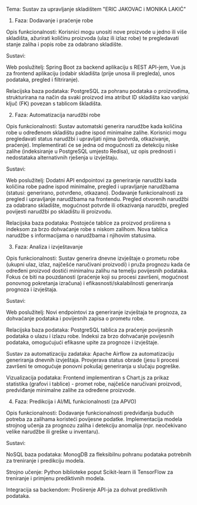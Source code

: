 Tema: Sustav za upravljanje skladištem "ERIC JAKOVAC i MONIKA LAKIĆ"

1. Faza: Dodavanje i praćenje robe

Opis funkcionalnosti:
Korisnici mogu unositi nove proizvode u jedno ili više skladišta, ažurirati količinu proizvoda (ulaz ili izlaz robe) te pregledavati stanje zaliha i popis robe za odabrano skladište.

Sustavi:

Web poslužitelj: Spring Boot za backend aplikaciju s REST API-jem, Vue.js za frontend aplikaciju (odabir skladišta (prije unosa ili pregleda), unos podataka, pregled i filtriranje).

Relacijska baza podataka: PostgreSQL za pohranu podataka o proizvodima, strukturirana na način da svaki proizvod ima atribut ID skladišta kao vanjski ključ (FK) povezan s tablicom škladišta.


2. Faza: Automatizacija narudžbi robe

Opis funkcionalnosti:
Sustav automatski generira narudžbe kada količina robe u određenom skladištu padne ispod minimalne zalihe. Korisnici mogu pregledavati status narudžbi i upravljati njima (potvrda, otkazivanje, praćenje). Implementirati će se jedna od mogućnosti za detekciju niske zalihe (indeksiranje u PostgreSQL umjesto Redisa), uz opis prednosti i nedostataka alternativnih rješenja u izvještaju.

Sustavi:

Web poslužitelj: Dodatni API endpointovi za generiranje narudžbi kada količina robe padne ispod minimalne, pregled i upravljanje narudžbama (statusi: generirano, potvrđeno, otkazano). Dodavanje funkcionalnosti za pregled i upravljanje narudžbama na frontendu. Pregled otvorenih narudžbi za odabrano skladište, mogućnost potvrde ili otkazivanja narudžbi, pregled povijesti narudžbi po skladištu ili proizvodu.

Relacijska baza podataka: Postojeće tablice za proizvod proširena s indeksom za brzo dohvaćanje robe s niskom zalihom. Nova tablica narudžbe s informacijama o narudžbama i njihovim statusima.

3. Faza: Analiza i izvještavanje

Opis funkcionalnosti:
Sustav generira dnevne izvještaje o prometu robe (ukupni ulaz, izlaz, najčešće naručivani proizvodi) i pruža prognozu kada će određeni proizvod dostići minimalnu zalihu na temelju povijesnih podataka. Fokus će biti na pouzdanosti (praćenje koji su procesi završeni, mogućnost ponovnog pokretanja izračuna) i efikasnosti/skalabilnosti generiranja prognoza i izvještaja.

Sustavi:

Web poslužitelj: Novi endpointovi za generiranje izvještaja te prognoza, za dohvaćanje podataka i povijesnih zapisa o prometu robe.

Relacijska baza podataka: PostgreSQL tablica za praćenje povijesnih podataka o ulazu i izlazu robe. Indeksi za brzo dohvaćanje povijesnih podataka, omogućujući efikasne upite za prognoze i izvještaje.

Sustav za automatizaciju zadataka: Apache Airflow za automatizaciju generiranja dnevnih izvještaja. Provjerava status obrade (jesu li procesi završeni te omogućuje ponovni pokušaj generiranja u slučaju pogreške.

Vizualizacija podataka: Frontend implementiran s Chart.js za prikaz statistika (grafovi i tablice) - promet robe, najčešće naručivani proizvodi, predviđanje minimalne zalihe za određene proizvode.

4. Faza: Predikcija i AI/ML funkcionalnosti (za APVO)

Opis funkcionalnosti:
Dodavanje funkcionalnosti predviđanja budućih potreba za zalihama koristeći povijesne podatke. Implementacija modela strojnog učenja za prognozu zaliha i detekciju anomalija (npr. neočekivano velike narudžbe ili greške u inventaru).

Sustavi:

NoSQL baza podataka: MonogDB za fleksibilnu pohranu podataka potrebnih za treniranje i predikciju modela.

Strojno učenje: Python biblioteke poput Scikit-learn ili TensorFlow za treniranje i primjenu prediktivnih modela.

Integracija sa backendom: Proširenje API-ja za dohvat prediktivnih podataka.
